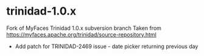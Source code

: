 # trinidad-1.0.x
Fork of MyFaces Trinidad 1.0.x subversion branch
Taken from https://myfaces.apache.org/trinidad/source-repository.html

* Add patch for TRINIDAD-2469 issue - date picker returning previous day
